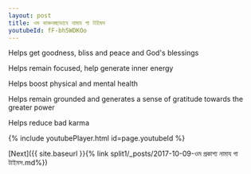 ```yaml
---
layout: post
title: ওম কাঞ্চনচ্ছাভাবে নামায গা টাইমস
youtubeId: fF-bh5WDKOo
---
```

 
 
Helps get goodness, bliss and peace and God's blessings
 
Helps remain focused, help generate inner energy 
 
Helps boost physical and mental health 
 
Helps remain grounded and generates a sense of gratitude towards the greater power 
 
Helps reduce bad karma
 
 
 
 


{% include youtubePlayer.html id=page.youtubeId %}
 
[Next]({{ site.baseurl }}{% link  split1/_posts/2017-10-09-ওম প্রকাশ্য নামায গা টাইমস.md%})
 
